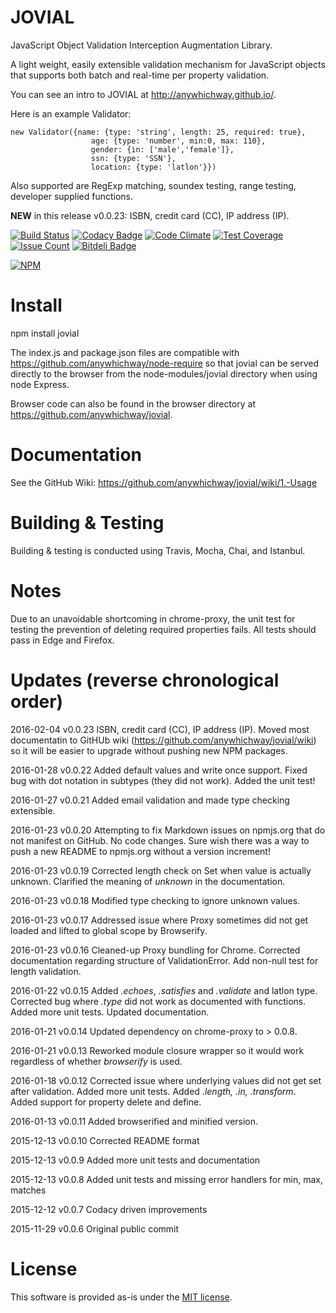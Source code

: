 # JOVIAL
JavaScript Object Validation Interception Augmentation Library.

A light weight, easily extensible validation mechanism for JavaScript objects that supports both batch and real-time per property validation. 

You can see an intro to JOVIAL at http://anywhichway.github.io/.

Here is an example Validator:

```
new Validator({name: {type: 'string', length: 25, required: true}, 
                  age: {type: 'number', min:0, max: 110},
                  gender: {in: ['male','female']},
                  ssn: {type: 'SSN'},
                  location: {type: 'latlon'}})
```
                
Also supported are RegExp matching, soundex testing, range testing, developer supplied functions.

**NEW** in this release v0.0.23: ISBN, credit card (CC), IP address (IP).

[![Build Status](https://travis-ci.org/anywhichway/jovial.svg)](https://travis-ci.org/anywhichway/jovial)
[![Codacy Badge](https://api.codacy.com/project/badge/grade/42cd44eee8794c22aa7a4f780abd2d0b)](https://www.codacy.com/app/syblackwell/jovial)
[![Code Climate](https://codeclimate.com/github/anywhichway/jovial/badges/gpa.svg)](https://codeclimate.com/github/anywhichway/jovial)
[![Test Coverage](https://codeclimate.com/github/anywhichway/jovial/badges/coverage.svg)](https://codeclimate.com/github/anywhichway/jovial/coverage)
[![Issue Count](https://codeclimate.com/github/anywhichway/jovial/badges/issue_count.svg)](https://codeclimate.com/github/anywhichway/jovial)
[![Bitdeli Badge](https://d2weczhvl823v0.cloudfront.net/anywhichway/jovial/trend.png)](https://bitdeli.com/free "Bitdeli Badge")

[![NPM](https://nodei.co/npm/jovial.png?downloads=true&downloadRank=true&stars=true)](https://nodei.co/npm/jovial/)

# Install

npm install jovial

The index.js and package.json files are compatible with https://github.com/anywhichway/node-require so that jovial can be served directly to the browser from the node-modules/jovial directory when using node Express.

Browser code can also be found in the browser directory at https://github.com/anywhichway/jovial.

# Documentation

See the GitHub Wiki: https://github.com/anywhichway/jovial/wiki/1.-Usage

# Building & Testing

Building & testing is conducted using Travis, Mocha, Chai, and Istanbul.

# Notes

Due to an unavoidable shortcoming in chrome-proxy, the unit test for testing the prevention of deleting required properties fails. All tests should pass in Edge and Firefox.

# Updates (reverse chronological order)

2016-02-04 v0.0.23  ISBN, credit card (CC), IP address (IP). Moved most documentatin to GitHUb wiki (https://github.com/anywhichway/jovial/wiki) so it will be easier to upgrade without pushing new NPM packages.

2016-01-28 v0.0.22 Added default values and write once support. Fixed bug with dot notation in subtypes (they did not work). Added the unit test!

2016-01-27 v0.0.21 Added email validation and made type checking extensible.

2016-01-23 v0.0.20 Attempting to fix Markdown issues on npmjs.org that do not manifest on GitHub. No code changes. Sure wish there was a way to push a new README to npmjs.org without a version increment!

2016-01-23 v0.0.19 Corrected length check on Set when value is actually unknown. Clarified the meaning of *unknown* in the documentation.

2016-01-23 v0.0.18 Modified type checking to ignore unknown values.

2016-01-23 v0.0.17 Addressed issue where Proxy sometimes did not get loaded and lifted to global scope by Browserify.

2016-01-23 v0.0.16 Cleaned-up Proxy bundling for Chrome. Corrected documentation regarding structure of ValidationError. Add non-null test for length validation.

2016-01-22 v0.0.15 Added *.echoes*, *.satisfies* and *.validate* and latlon type. Corrected bug where *.type* did not work as documented with functions. Added more unit tests. Updated documentation.

2016-01-21 v0.0.14 Updated dependency on chrome-proxy to > 0.0.8. 

2016-01-21 v0.0.13 Reworked module closure wrapper so it would work regardless of whether *browserify* is used. 

2016-01-18 v0.0.12 Corrected issue where underlying values did not get set after validation. Added more unit tests. Added *.length, .in, .transform*. Added support for property delete and define.

2016-01-13 v0.0.11 Added browserified and minified version.

2015-12-13 v0.0.10 Corrected README format

2015-12-13 v0.0.9 Added more unit tests and documentation

2015-12-13 v0.0.8 Added unit tests and missing error handlers for min, max, matches

2015-12-12 v0.0.7 Codacy driven improvements

2015-11-29 v0.0.6 Original public commit

# License

This software is provided as-is under the [MIT license](http://opensource.org/licenses/MIT).